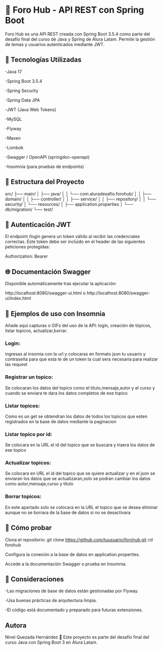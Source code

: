 # 🧠 Foro Hub - API REST con Spring Boot
Foro Hub es una API REST creada con Spring Boot 3.5.4 como parte del desafío final del curso de Java y Spring de Alura Latam. Permite la gestión de temas y usuarios autenticados mediante JWT.

## 🚀 Tecnologías Utilizadas
-Java 17

-Spring Boot 3.5.4

-Spring Security

-Spring Data JPA

-JWT (Java Web Tokens)

-MySQL

-Flyway

-Maven

-Lombok

-Swagger / OpenAPI (springdoc-openapi)

-Insomnia (para pruebas de endpoints)

## 📁 Estructura del Proyecto
src/
├── main/
│ ├── java/
│ │ └── com.aluradesafio.forohub/
│ │ ├── domain/
│ │ ├── controller/
│ │ ├── service/
│ │ ├── repository/
│ │ └── security/
│ └── resources/
│ ├── application.properties
│ └── db/migration/
└── test/

## 🔐 Autenticación JWT
El endpoint /login genera un token válido al recibir las credenciales correctas. Este token debe ser incluido en el header de las siguientes peticiones protegidas:

Authorization: Bearer <token>

## 🌐 Documentación Swagger
Disponible automáticamente tras ejecutar la aplicación:

http://localhost:8080/swagger-ui.html
o
http://localhost:8080/swagger-ui/index.html

## 📸 Ejemplos de uso con Insomnia
Añade aquí capturas o GIFs del uso de la API: login, creación de tópicos, listar topicos, actualizar,borrar.

### Login:
ingresas al insomia con la url y colocaras en formato json tu usuario y contraseña para que esta te de un token la cual sera necesaria para realizar las request 

### Registrar un topico:
Se colocaran los datos del topico como el titulo,mensaje,autor y el curso y cuando se enviara te dara los datos completos de ese topico 

### Listar topicos:
Como es un get se obtendran los datos de todos los topicos que esten registrados en la base de datos mediante la paginacion 

### Listar topico por id:
Se colocara en la URL el id del topico que se buscara y traera los datos de ese topico 

### Actualizar topicos:
Se colocara en URL el id del topico que se quiere actualizar y en el json se enviaran los datos que se actualizaran,solo se podran cambiar los datos como autor,mensaje,curso y titulo

### Borrar topicos:
En este apartado solo se colocara en la URL el topico que se desea eliminar aunque no se borrara de la base de datos si no se desactivara 


## 🧪 Cómo probar
Clona el repositorio:
git clone https://github.com/tuusuario/forohub.git
cd forohub

Configura la conexión a la base de datos en application.properties.


Accede a la documentación Swagger o prueba en Insomnia.

## 📌 Consideraciones
-Las migraciones de base de datos están gestionadas por Flyway.

-Usa buenas prácticas de arquitectura limpia.

-El código está documentado y preparado para futuras extensiones.


##  Autora
Ninel Quezada Hernández 🦝
Este proyecto es parte del desafío final del curso Java con Spring Boot 3 en Alura Latam.
